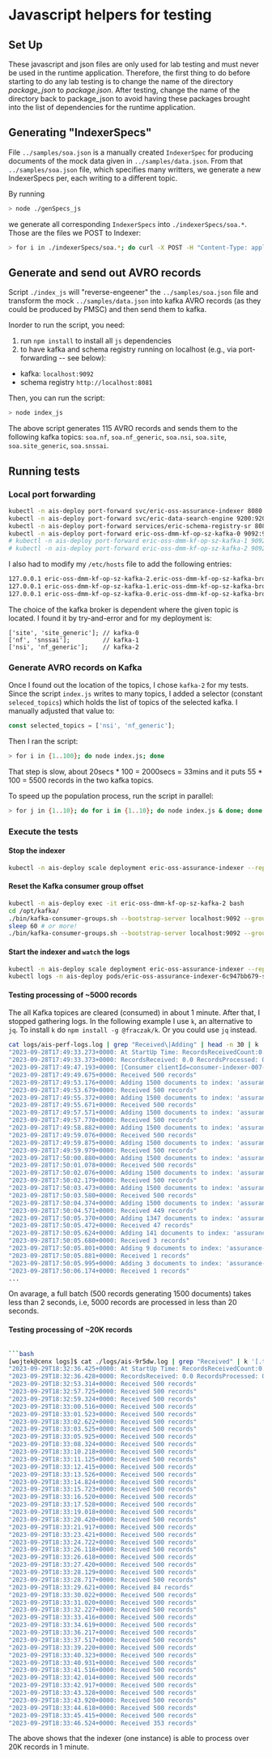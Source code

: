 # Javascript helpers for testing

## Set Up
These javascript and json files are only used for lab testing and must never be 
used in the runtime application.  Therefore, the first thing to do before starting to do 
any lab testing is to change the name of the directory _package_json_ 
to _package.json_.  After testing, change the name of the directory back to 
package_json to avoid having these packages brought into the list of 
dependencies for the runtime application. 

## Generating "IndexerSpecs"

File `../samples/soa.json` is a manually created `IndexerSpec` for producing 
documents of the mock data given in `../samples/data.json`. 
From that `../samples/soa.json` file, which specifies many writters, 
we generate a new IndexerSpecs per, each writing to a different topic. 

By running

```bash
> node ./genSpecs_js
```

we generate all corresponding `IndexerSpecs` into
`./indexerSpecs/soa.*`. Those are the files we POST to Indexer:

```bash
> for i in ./indexerSpecs/soa.*; do curl -X POST -H "Content-Type: application/json" -d @$i http://localhost:8080/v1/indexer-info/indexer; done
```

## Generate and send out AVRO records 

Script `./index_js` will "reverse-engeener" the `../samples/soa.json` file and
transform the mock `../samples/data.json` into kafka AVRO records (as they could
be produced by PMSC) and then send them to kafka.

Inorder to run the script, you need:
1. run `npm install` to install all `js` dependencies
2. to have kafka and schema registry running on localhost (e.g., via port-forwarding -- see below):

- kafka: `localhost:9092`
- schema registry `http://localhost:8081`

Then, you can run the script:  

```bash
> node index_js
```

The above script generates 115 AVRO records and sends them to the following kafka topics:
`soa.nf`, `soa.nf_generic`, `soa.nsi`, `soa.site`, `soa.site_generic`, `soa.snssai`.


## Running tests

### Local port forwarding

```bash
kubectl -n ais-deploy port-forward svc/eric-oss-assurance-indexer 8080:8080 &
kubectl -n ais-deploy port-forward svc/eric-data-search-engine 9200:9200 &
kubectl -n ais-deploy port-forward services/eric-schema-registry-sr 8081:8081 &
kubectl -n ais-deploy port-forward eric-oss-dmm-kf-op-sz-kafka-0 9092:9092 &
# kubectl -n ais-deploy port-forward eric-oss-dmm-kf-op-sz-kafka-1 9092:9092
# kubectl -n ais-deploy port-forward eric-oss-dmm-kf-op-sz-kafka-2 9092:9092
```

I also had to modify my `/etc/hosts` file to add the following entries:

```bash
127.0.0.1 eric-oss-dmm-kf-op-sz-kafka-2.eric-oss-dmm-kf-op-sz-kafka-brokers.ais-deploy.svc 
127.0.0.1 eric-oss-dmm-kf-op-sz-kafka-1.eric-oss-dmm-kf-op-sz-kafka-brokers.ais-deploy.svc 
127.0.0.1 eric-oss-dmm-kf-op-sz-kafka-0.eric-oss-dmm-kf-op-sz-kafka-brokers.ais-deploy.svc
```

The choice of the kafka broker is dependent where the given topic is located. 
I found it by try-and-error and for my deployment is:

```
['site', 'site_generic']; // kafka-0
['nf', 'snssai'];         // kafka-1
['nsi', 'nf_generic'];    // kafka-2
```

### Generate AVRO records on Kafka

Once I found out the location of the topics, I chose `kafka-2` for my tests. 
Since the script `index.js` writes to many topics, I added a selector (constant `seleced_topics`)
which holds the list of topics of the selected kafka. I manually adjusted that value to:

```javascript
const selected_topics = ['nsi', 'nf_generic'];
```

Then I ran the script:

```bash
> for i in {1..100}; do node index.js; done
```

That step is slow, about 20secs * 100 = 2000secs = 33mins and 
it puts 55 * 100 = 5500 records in the two kafka topics.

To speed up the population process, run the script in parallel:

```bash
> for j in {1..10}; do for i in {1..10}; do node index.js & done; done
```

### Execute the tests

#### Stop the indexer

```bash
kubectl -n ais-deploy scale deployment eric-oss-assurance-indexer --replicas 0
```

#### Reset the Kafka consumer group offset

```bash
kubectl -n ais-deploy exec -it eric-oss-dmm-kf-op-sz-kafka-2 bash
cd /opt/kafka/
./bin/kafka-consumer-groups.sh --bootstrap-server localhost:9092 --group indexer-007 --describe
sleep 60 # or more!
./bin/kafka-consumer-groups.sh --bootstrap-server localhost:9092 --group indexer-007 --reset-offsets --to-earliest --execute --all-topics
```

#### Start the indexer and `watch` the logs

```bash
kubectl -n ais-deploy scale deployment eric-oss-assurance-indexer --replicas 1
kubectl logs -n ais-deploy pods/eric-oss-assurance-indexer-6c947bb679-svldk -f > logs/ais-svldk.log
```

#### Testing processing of ~5000 records

The all Kafka topices are cleared (consumed) in about 1 minute. After that, I stopped gathering logs.
In the following example I use `k`, an alternative to `jq`. To install `k` do `npm install -g @fraczak/k`.
Or you could use `jq` instead.

```bash
cat logs/ais-perf-logs.log | grep "Received\|Adding" | head -n 30 | k '[.timestamp, ": ", .message] CONCAT' 
"2023-09-28T17:49:33.273+0000: At StartUp Time: RecordsReceivedCount:0.0 RecordsProcessedCounter:0.0"
"2023-09-28T17:49:33.373+0000: RecordsReceived: 0.0 RecordsProcessed: 0.0"
"2023-09-28T17:49:47.193+0000: [Consumer clientId=consumer-indexer-007-1, groupId=indexer-007] Adding newly assigned partitions: soa.nf-0, soa.nf_generic-0, soa.nsi-0, soa.site-0, soa.site_generic-0, soa.snssai-0"
"2023-09-28T17:49:49.675+0000: Received 500 records"
"2023-09-28T17:49:53.176+0000: Adding 1500 documents to index: 'assurance-soa'."
"2023-09-28T17:49:53.679+0000: Received 500 records"
"2023-09-28T17:49:55.372+0000: Adding 1500 documents to index: 'assurance-soa'."
"2023-09-28T17:49:55.671+0000: Received 500 records"
"2023-09-28T17:49:57.571+0000: Adding 1500 documents to index: 'assurance-soa'."
"2023-09-28T17:49:57.770+0000: Received 500 records"
"2023-09-28T17:49:58.882+0000: Adding 1500 documents to index: 'assurance-soa'."
"2023-09-28T17:49:59.076+0000: Received 500 records"
"2023-09-28T17:49:59.875+0000: Adding 1500 documents to index: 'assurance-soa'."
"2023-09-28T17:49:59.979+0000: Received 500 records"
"2023-09-28T17:50:00.880+0000: Adding 1500 documents to index: 'assurance-soa'."
"2023-09-28T17:50:01.078+0000: Received 500 records"
"2023-09-28T17:50:02.076+0000: Adding 1500 documents to index: 'assurance-soa'."
"2023-09-28T17:50:02.179+0000: Received 500 records"
"2023-09-28T17:50:03.473+0000: Adding 1500 documents to index: 'assurance-soa'."
"2023-09-28T17:50:03.580+0000: Received 500 records"
"2023-09-28T17:50:04.374+0000: Adding 1500 documents to index: 'assurance-soa'."
"2023-09-28T17:50:04.571+0000: Received 449 records"
"2023-09-28T17:50:05.370+0000: Adding 1347 documents to index: 'assurance-soa'."
"2023-09-28T17:50:05.472+0000: Received 47 records"
"2023-09-28T17:50:05.624+0000: Adding 141 documents to index: 'assurance-soa'."
"2023-09-28T17:50:05.680+0000: Received 3 records"
"2023-09-28T17:50:05.801+0000: Adding 9 documents to index: 'assurance-soa'."
"2023-09-28T17:50:05.881+0000: Received 1 records"
"2023-09-28T17:50:05.995+0000: Adding 3 documents to index: 'assurance-soa'."
"2023-09-28T17:50:06.174+0000: Received 1 records"
...
```

On avarage, a full batch (500 records generating 1500 documents) takes less than 2 seconds, 
i.e, 5000 records are processed in less than 20 seconds.

#### Testing processing of ~20K records

```bash

```bash
[wojtek@cenx logs]$ cat ./logs/ais-9r5dw.log | grep "Received" | k '[.timestamp, ": ", .message] CONCAT'
"2023-09-29T18:32:36.425+0000: At StartUp Time: RecordsReceivedCount:0.0 RecordsProcessedCounter:0.0"
"2023-09-29T18:32:36.428+0000: RecordsReceived: 0.0 RecordsProcessed: 0.0"
"2023-09-29T18:32:53.314+0000: Received 500 records"
"2023-09-29T18:32:57.725+0000: Received 500 records"
"2023-09-29T18:32:59.324+0000: Received 500 records"
"2023-09-29T18:33:00.516+0000: Received 500 records"
"2023-09-29T18:33:01.523+0000: Received 500 records"
"2023-09-29T18:33:02.622+0000: Received 500 records"
"2023-09-29T18:33:03.525+0000: Received 500 records"
"2023-09-29T18:33:05.925+0000: Received 500 records"
"2023-09-29T18:33:08.324+0000: Received 500 records"
"2023-09-29T18:33:10.218+0000: Received 500 records"
"2023-09-29T18:33:11.125+0000: Received 500 records"
"2023-09-29T18:33:12.415+0000: Received 500 records"
"2023-09-29T18:33:13.526+0000: Received 500 records"
"2023-09-29T18:33:14.824+0000: Received 500 records"
"2023-09-29T18:33:15.723+0000: Received 500 records"
"2023-09-29T18:33:16.520+0000: Received 500 records"
"2023-09-29T18:33:17.528+0000: Received 500 records"
"2023-09-29T18:33:19.018+0000: Received 500 records"
"2023-09-29T18:33:20.420+0000: Received 500 records"
"2023-09-29T18:33:21.917+0000: Received 500 records"
"2023-09-29T18:33:23.421+0000: Received 500 records"
"2023-09-29T18:33:24.722+0000: Received 500 records"
"2023-09-29T18:33:26.118+0000: Received 500 records"
"2023-09-29T18:33:26.618+0000: Received 500 records"
"2023-09-29T18:33:27.420+0000: Received 500 records"
"2023-09-29T18:33:28.129+0000: Received 500 records"
"2023-09-29T18:33:28.717+0000: Received 500 records"
"2023-09-29T18:33:29.621+0000: Received 84 records"
"2023-09-29T18:33:30.022+0000: Received 500 records"
"2023-09-29T18:33:31.020+0000: Received 500 records"
"2023-09-29T18:33:32.227+0000: Received 500 records"
"2023-09-29T18:33:33.416+0000: Received 500 records"
"2023-09-29T18:33:34.619+0000: Received 500 records"
"2023-09-29T18:33:36.217+0000: Received 500 records"
"2023-09-29T18:33:37.517+0000: Received 500 records"
"2023-09-29T18:33:39.220+0000: Received 500 records"
"2023-09-29T18:33:40.323+0000: Received 500 records"
"2023-09-29T18:33:40.931+0000: Received 500 records"
"2023-09-29T18:33:41.516+0000: Received 500 records"
"2023-09-29T18:33:42.014+0000: Received 500 records"
"2023-09-29T18:33:42.917+0000: Received 500 records"
"2023-09-29T18:33:43.328+0000: Received 500 records"
"2023-09-29T18:33:43.920+0000: Received 500 records"
"2023-09-29T18:33:44.618+0000: Received 500 records"
"2023-09-29T18:33:45.415+0000: Received 500 records"
"2023-09-29T18:33:46.524+0000: Received 353 records"
```

The above shows that the indexer (one instance) is able to process over 20K
records in 1 minute.

